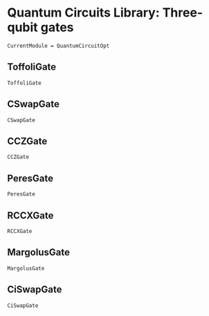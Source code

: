 # Quantum Circuits Library: Three-qubit gates 

```@meta
CurrentModule = QuantumCircuitOpt
```

## ToffoliGate
```@docs
ToffoliGate
```
## CSwapGate
```@docs
CSwapGate
```
## CCZGate
```@docs
CCZGate
```
## PeresGate
```@docs
PeresGate
```
## RCCXGate
```@docs
RCCXGate
```
## MargolusGate
```@docs
MargolusGate
```
## CiSwapGate
```@docs
CiSwapGate
```